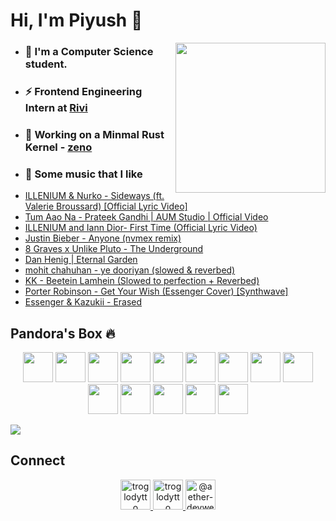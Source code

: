 # Hi, I'm Piyush 👋

<img align='right' src="https://cutt.ly/lnfmbqL" width="240">

- ### 🏫 I'm a Computer Science student.
- ### ⚡ Frontend Engineering Intern at [Rivi](https://rivi.co/)
- ### 🦄 Working on a Minmal Rust Kernel - [zeno](https://github.com/aether-devweb/zeno)
- ### 🎵 Some music that I like
<!-- BLOG-POST-LIST:START -->
- [ILLENIUM & Nurko - Sideways (ft. Valerie Broussard) [Official Lyric Video]](https://www.youtube.com/watch?v=XUf_vDsWcuw)
- [Tum Aao Na - Prateek Gandhi | AUM Studio | Official Video](https://www.youtube.com/watch?v=RNLaG6VA7lY)
- [ILLENIUM and Iann Dior- First Time (Official Lyric Video)](https://www.youtube.com/watch?v=mUlRDt23BWY)
- [Justin Bieber - Anyone (nvmex remix)](https://www.youtube.com/watch?v=wpqWputB3rw)
- [8 Graves x Unlike Pluto - The Underground](https://www.youtube.com/watch?v=ruYPkxoFkiE)
- [Dan Henig | Eternal Garden](https://www.youtube.com/watch?v=Psw0IM8YxcA)
- [mohit chahuhan - ye dooriyan (slowed & reverbed)](https://www.youtube.com/watch?v=uycXJYW3Low)
- [KK - Beetein Lamhein (Slowed to perfection + Reverbed)](https://www.youtube.com/watch?v=vAKxe99D0Ww)
- [Porter Robinson - Get Your Wish (Essenger Cover) [Synthwave]](https://www.youtube.com/watch?v=Twc3c_9Wg6o)
- [Essenger & Kazukii - Erased](https://www.youtube.com/watch?v=dSRerBpL-4c)
<!-- BLOG-POST-LIST:END -->

## Pandora's Box 🔥

<p align="center">
    <img height="48" width="48" src="https://cutt.ly/qhUXKYp" />
    <img height="48" width="48" src="https://cutt.ly/phUXVJx" />
    <img height="48" width="48" src="https://cutt.ly/1hUX1az" />
    <img height="48" width="48" src="https://cutt.ly/chUX9vG" />
    <img height="48" width="48" src="https://cutt.ly/BvOKUon">
    <img height="48" width="48" src="https://cutt.ly/kvOLjhg">
    <img height="48" width="48" src="https://cutt.ly/0vOK6Xf">
    <img height="48" width="48" src="https://cutt.ly/DhUX4hd" />
    <img height="48" width="48" src="https://cutt.ly/xhUCyFt" />
    <img height="48" width="48" src="https://cutt.ly/LhUCwLi" />
    <img height="48" width="48" src="https://cutt.ly/ohUXfm2" />
    <img height="48" width="48" src="https://cutt.ly/dhUZ9V9" />
    <img height="48" width="48" src="https://cutt.ly/DhUXg0n" />
    <img height="48" width="48" src="https://cutt.ly/ohUXkQ6" />
</p>

![](https://github-readme-stats.vercel.app/api?username=aether-devweb&show_icons=true)

## Connect
<p align="center">
  <a href="https://twitter.com/troglodytto" target="blank">
    <img src="https://cutt.ly/mnfmrxh" alt="troglodytto" width="48" />
  </a>
  <a href="https://instagram.com/troglodytto" target="blank">
    <img src="https://cutt.ly/CnfmoSv" alt="troglodytto" width="48" />
  </a>
  <a href="https://medium.com/@aether-devweb" target="blank">
    <img src="https://cutt.ly/gnfmabL" alt="@aether-devweb" width="48" />
  </a>
</p>

<!--stackedit_data:
eyJoaXN0b3J5IjpbMTAxOTIyMTczMywtMTYzNDQ0MTcwOF19
-->